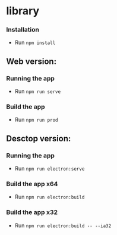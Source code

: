 # library

### Installation
* Run `npm install`

## Web version:

### Running the app
* Run `npm run serve`

### Build the app
* Run `npm run prod`

## Desctop version:

### Running the app
* Run `npm run electron:serve`

### Build the app x64
* Run `npm run electron:build`

### Build the app x32
* Run `npm run electron:build -- --ia32`